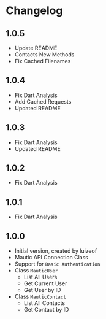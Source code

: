 # Changelog

## 1.0.5

- Update README
- Contacts New Methods
- Fix Cached Filenames

## 1.0.4

- Fix Dart Analysis
- Add Cached Requests
- Updated README

## 1.0.3

- Fix Dart Analysis
- Updated README

## 1.0.2

- Fix Dart Analysis

## 1.0.1

- Fix Dart Analysis

## 1.0.0

- Initial version, created by luizeof
- Mautic API Connection Class
- Support for `Basic Authentication`
- Class `MauticUser`
  - List All Users
  - Get Current User
  - Get User by ID
- Class `MauticContact`
  - List All Contacts
  - Get Contact by ID
